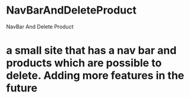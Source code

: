 # NavBarAndDeleteProduct
NavBar And Delete Product
# a small site that has a nav bar and products which are possible to delete. Adding more features in the future
